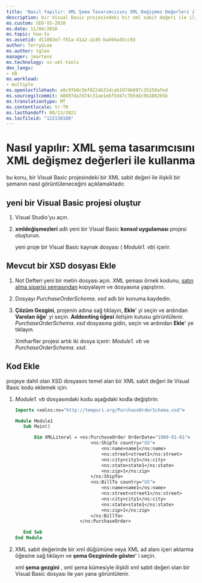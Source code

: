 ```yaml
---
title: 'Nasıl Yapılır: XML Şema Tasarımcısını XML Değişmez Değerleri ile Kullanma'
description: bir Visual Basic projesindeki bir xml sabit değeri ile ilişkili bir şemayı görüntülemek için xml şema tasarımcısını nasıl kullanacağınızı öğrenin.
ms.custom: SEO-VS-2020
ms.date: 11/04/2016
ms.topic: how-to
ms.assetid: d11803e7-f81a-41a2-a145-ba494a45cc93
author: TerryGLee
ms.author: tglee
manager: jmartens
ms.technology: vs-xml-tools
dev_langs:
- VB
ms.workload:
- multiple
ms.openlocfilehash: a9c97b0c5bf8224b31dcab1974b697c35150afed
ms.sourcegitcommit: 68897da7d74c31ae1ebf5d47c7b5ddc9b108265b
ms.translationtype: MT
ms.contentlocale: tr-TR
ms.lasthandoff: 08/13/2021
ms.locfileid: "122130188"
---
```

# <a name="how-to-use-the-xml-schema-designer-with-xml-literals"></a>Nasıl yapılır: XML şema tasarımcısını XML değişmez değerleri ile kullanma

bu konu, bir Visual Basic projesindeki bir XML sabit değeri ile ilişkili bir şemanın nasıl görüntüleneceğini açıklamaktadır.

## <a name="create-a-new-visual-basic-project"></a>yeni bir Visual Basic projesi oluştur

1. Visual Studio'yu açın.

2. **xmldeğişmezleri** adlı yeni bir Visual Basic **konsol uygulaması** projesi oluşturun.

     yeni proje bir Visual Basic kaynak dosyası ( *Module1. vb*) içerir.

## <a name="add-an-existing-xsd-file"></a>Mevcut bir XSD dosyası Ekle

1. Not Defteri yeni bir metin dosyası açın. XML şeması örnek kodunu, [satın alma siparişi şemasından](../xml-tools/sample-xsd-file-simple-schema.md) kopyalayın ve dosyasına yapıştırın.

2. Dosyayı *PurchaseOrderSchema. xsd* adlı bir konuma kaydedin.

3. **Çözüm Gezgini**, projenin adına sağ tıklayın, **Ekle**' yi seçin ve ardından **Varolan öğe**' yi seçin. **Addexıting öğesi** iletişim kutusu görüntülenir. *PurchaseOrderSchema. xsd* dosyasına gidin, seçin ve ardından **Ekle**' ye tıklayın.

     Xmlharfler projesi artık iki dosya içerir: *Module1. vb* ve *PurchaseOrderSchema. xsd*.

## <a name="add-code"></a>Kod Ekle

projeye dahil olan XSD dosyasını temel alan bir XML sabit değeri ile Visual Basic kodu eklemek için:

1. *Module1. vb* dosyasındaki kodu aşağıdaki kodla değiştirin:

   ```vb
   Imports <xmlns:ns="http://tempuri.org/PurchaseOrderSchema.xsd">

   Module Module1
      Sub Main()

          Dim XMLLiteral = <ns:PurchaseOrder OrderDate="1900-01-01">
                               <ns:ShipTo country="US">
                                   <ns:name>name1</ns:name>
                                   <ns:street>street1</ns:street>
                                   <ns:city>city1</ns:city>
                                   <ns:state>state1</ns:state>
                                   <ns:zip>1</ns:zip>
                               </ns:ShipTo>
                               <ns:BillTo country="US">
                                   <ns:name>name1</ns:name>
                                   <ns:street>street1</ns:street>
                                   <ns:city>city1</ns:city>
                                   <ns:state>state1</ns:state>
                                   <ns:zip>1</ns:zip>
                               </ns:BillTo>
                           </ns:PurchaseOrder>

      End Sub
   End Module
   ```

2. XML sabit değerinde bir xml düğümüne veya XML ad alanı içeri aktarma öğesine sağ tıklayın ve **şema Gezgininde göster**' i seçin.

   xml **şema gezgini** , xml şema kümesiyle ilişkili xml sabit değeri olan bir Visual Basic dosyası ile yan yana görüntülenir.

